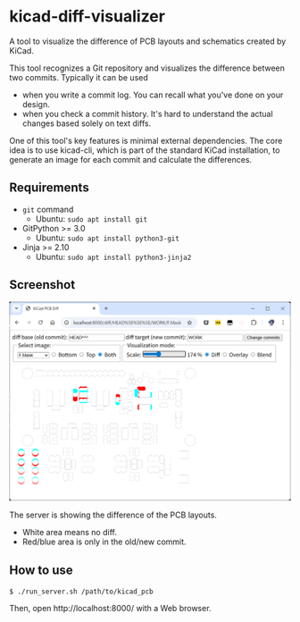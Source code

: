 # kicad-diff-visualizer
A tool to visualize the difference of PCB layouts and schematics created by KiCad.

This tool recognizes a Git repository and visualizes the difference between two commits.
Typically it can be used
- when you write a commit log. You can recall what you've done on your design.
- when you check a commit history. It's hard to understand the actual changes based solely on text diffs.

One of this tool's key features is minimal external dependencies.
The core idea is to use kicad-cli, which is part of the standard KiCad installation,
to generate an image for each commit and calculate the differences.

## Requirements

- `git` command
  - Ubuntu: `sudo apt install git`
- GitPython >= 3.0
  - Ubuntu: `sudo apt install python3-git`
- Jinja >= 2.10
  - Ubuntu: `sudo apt install python3-jinja2`

## Screenshot

![](doc/screenshot_server.png)

The server is showing the difference of the PCB layouts.
- White area means no diff.
- Red/blue area is only in the old/new commit.

## How to use

    $ ./run_server.sh /path/to/kicad_pcb

Then, open http://localhost:8000/ with a Web browser.
